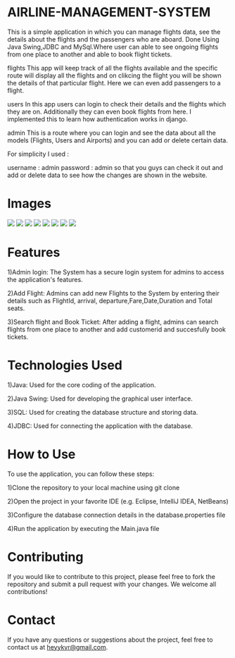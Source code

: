 # AIRLINE-MANAGEMENT-SYSTEM
This is a simple application in which you can manage flights data, see the details about the flights and the passengers who are aboard.
Done Using Java Swing,JDBC and MySql.Where user can able to see ongoing flights from one place to another and able to book flight tickets.

flights
This app will keep track of all the flights available and the specific route will display all the flights and on clikcing the flight you will be shown the details of that particular flight. Here we can even add passengers to a flight.

users
In this app users can login to check their details and the flights which they are on. Additionally they can even book flights from here. I implemented this to learn how authentication works in django.

admin
This is a route where you can login and see the data about all the models (Flights, Users and Airports) and you can add or delete certain data.

For simplicity I used :

username : admin
password : admin
so that you guys can check it out and add or delete data to see how the changes are shown in the website.

# Images

![](Screenshot%202023-04-05%20121115.png)
![](Screenshot%202023-04-05%20121254.png)
![](Screenshot%202023-04-05%20121504.png)
![](Screenshot%202023-04-05%20121622.png)
![](Screenshot%202023-04-05%20121718.png)
![](Screenshot%202023-04-05%20121839.png)
![](Screenshot%202023-04-05%20121920.png)
![](Screenshot%202023-04-05%20122001.png)


# Features

1)Admin login: The System has a secure login system for admins to access the application's features.

2)Add Flight: Admins can add new Flights to the System by entering their details such as FlightId, arrival, departure,Fare,Date,Duration and Total seats.

3)Search flight and Book Ticket: After adding a flight, admins can search flights from one place to another  and add customerid and succesfully book tickets.


# Technologies Used
1)Java: Used for the core coding of the application.

2)Java Swing: Used for developing the graphical user interface.

3)SQL: Used for creating the database structure and storing data.

4)JDBC: Used for connecting the application with the database.


# How to Use
To use the application, you can follow these steps:

1)Clone the repository to your local machine using git clone

2)Open the project in your favorite IDE (e.g. Eclipse, IntelliJ IDEA, NetBeans)

3)Configure the database connection details in the database.properties file

4)Run the application by executing the Main.java file

# Contributing
If you would like to contribute to this project, please feel free to fork the repository and submit a pull request with your changes. We welcome all contributions!

# Contact

If you have any questions or suggestions about the project, feel free to contact us at heyykvr@gmail.com.

